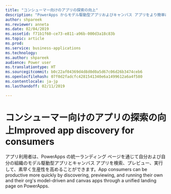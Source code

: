 ```yaml
---
title: "コンシューマー向けのアプリの探索の向上"
description: "PowerApps からモデル駆動型アプリおよびキャンバス アプリをより簡単に検索および実行できます。"
author: shpareek
ms.reviewer: anneta
ms.date: 02/04/2019
ms.assetid: f71b1f60-ce73-e811-a96b-000d3a18c83b
ms.topic: article
ms.prod: 
ms.service: business-applications
ms.technology: 
ms.author: shpareek
audience: Power user
ms.translationtype: HT
ms.sourcegitcommit: b0c22af04369d4d8d0d0a5d67c06d26b3474ceb6
ms.openlocfilehash: 07f0d2fadcfc4281541340e6a1499612a6a4f580
ms.contentlocale: ja-jp
ms.lasthandoff: 02/11/2019

---
```

# <a name="improved-app-discovery-for-consumers"></a><span data-ttu-id="742cf-103">コンシューマー向けのアプリの探索の向上</span><span class="sxs-lookup"><span data-stu-id="742cf-103">Improved app discovery for consumers</span></span>




<span data-ttu-id="742cf-104">アプリ利用者は、PowerApps の統一ランディング ページを通じて自分および自分の組織のモデル駆動型アプリとキャンバス アプリを検索、プレビュー、実行して、素早く生産性を高めることができます。</span><span class="sxs-lookup"><span data-stu-id="742cf-104">App consumers can be productive more quickly by discovering, previewing, and running their own and their org's model-driven and canvas apps through a unified landing page on PowerApps.</span></span>

